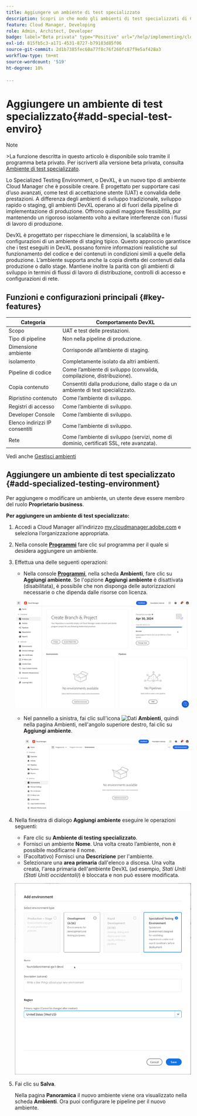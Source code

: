 ```yaml
---
title: Aggiungere un ambiente di test specializzato
description: Scopri in che modo gli ambienti di test specializzati di Cloud Manager forniscono uno spazio dedicato per convalidare le funzioni in condizioni prossime alla produzione, ideali per i test di stress e i controlli avanzati di pre-distribuzione.
feature: Cloud Manager, Developing
role: Admin, Architect, Developer
badge: label="Beta privata" type="Positive" url="/help/implementing/cloud-manager/release-notes/current.md#gitlab-bitbucket"
exl-id: 815fb5c3-a171-4531-8727-b79183d85f06
source-git-commit: 2d1b7385fec60a77f8c76f260fc87f9e5af428a3
workflow-type: tm+mt
source-wordcount: '519'
ht-degree: 10%

---
```


# Aggiungere un ambiente di test specializzato{#add-special-test-enviro}

>[!NOTE]
>
>&#x200B;>La funzione descritta in questo articolo è disponibile solo tramite il programma beta privato. Per iscriverti alla versione beta privata, consulta [Ambiente di test specializzato](/help/implementing/cloud-manager/release-notes/current.md#specialized-test-environment).

Lo Specialized Testing Environment, o DevXL, è un nuovo tipo di ambiente Cloud Manager che è possibile creare. È progettato per supportare casi d’uso avanzati, come test di accettazione utente (UAT) e convalida delle prestazioni. A differenza degli ambienti di sviluppo tradizionale, sviluppo rapido o staging, gli ambienti DevXL operano al di fuori della pipeline di implementazione di produzione. Offrono quindi maggiore flessibilità, pur mantenendo un rigoroso isolamento volto a evitare interferenze con i flussi di lavoro di produzione.

DevXL è progettato per rispecchiare le dimensioni, la scalabilità e le configurazioni di un ambiente di staging tipico. Questo approccio garantisce che i test eseguiti in DevXL possano fornire informazioni realistiche sul funzionamento del codice e dei contenuti in condizioni simili a quelle della produzione. L’ambiente supporta anche la copia diretta dei contenuti dalla produzione o dallo stage. Mantiene inoltre la parità con gli ambienti di sviluppo in termini di flussi di lavoro di distribuzione, controlli di accesso e configurazioni di rete.

## Funzioni e configurazioni principali {#key-features}

| Categoria | Comportamento DevXL |
| --- | --- |
| Scopo | UAT e test delle prestazioni. |
| Tipo di pipeline | Non nella pipeline di produzione. |
| Dimensione ambiente | Corrisponde all’ambiente di staging. |
| isolamento | Completamente isolato da altri ambienti. |
| Pipeline di codice | Come l’ambiente di sviluppo (convalida, compilazione, distribuzione). |
| Copia contenuto | Consentiti dalla produzione, dallo stage o da un ambiente di test specializzato. |
| Ripristino contenuto | Come l’ambiente di sviluppo. |
| Registri di accesso | Come l’ambiente di sviluppo. |
| Developer Console | Come l’ambiente di sviluppo. |
| Elenco indirizzi IP consentiti | Come l’ambiente di sviluppo. |
| Rete | Come l’ambiente di sviluppo (servizi, nome di dominio, certificati SSL, rete avanzata). |

Vedi anche [Gestisci ambienti](/help/implementing/cloud-manager/manage-environments.md)

## Aggiungere un ambiente di test specializzato {#add-specialized-testing-environment}

Per aggiungere o modificare un ambiente, un utente deve essere membro del ruolo **Proprietario business**.

**Per aggiungere un ambiente di test specializzato:**

1. Accedi a Cloud Manager all’indirizzo [my.cloudmanager.adobe.com](https://my.cloudmanager.adobe.com/) e seleziona l’organizzazione appropriata.

1. Nella console **[Programmi](/help/implementing/cloud-manager/navigation.md#my-programs)** fare clic sul programma per il quale si desidera aggiungere un ambiente.

1. Effettua una delle seguenti operazioni:

   * Nella console **[Programmi](/help/implementing/cloud-manager/navigation.md#my-programs)**, nella scheda **Ambienti**, fare clic su **Aggiungi ambiente**.
Se l&#39;opzione **Aggiungi ambiente** è disattivata (disabilitata), è possibile che non disponga delle autorizzazioni necessarie o che dipenda dalle risorse con licenza.

   ![Scheda Ambienti](assets/no-environments.png)

   * Nel pannello a sinistra, fai clic sull&#39;icona ![Dati](https://spectrum.adobe.com/static/icons/workflow_18/Smock_Data_18_N.svg) **Ambienti**, quindi nella pagina Ambienti, nell&#39;angolo superiore destro, fai clic su **Aggiungi ambiente**.

     ![Scheda Ambienti](assets/environments-tab.png)

1. Nella finestra di dialogo **Aggiungi ambiente** eseguire le operazioni seguenti:

   * Fare clic su **Ambiente di testing specializzato**.
   * Fornisci un ambiente **Nome**. Una volta creato l’ambiente, non è possibile modificarne il nome.
   * (Facoltativo) Fornisci una **Descrizione** per l&#39;ambiente.
   * Selezionare una **area primaria** dall&#39;elenco a discesa. Una volta creata, l&#39;area primaria dell&#39;ambiente DevXL (ad esempio, *Stati Uniti (Stati Uniti occidentali)*) è bloccata e non può essere modificata.

   ![Finestra di dialogo Aggiungi ambiente con il pulsante di scelta Ambiente di test specializzato selezionato](assets/specialized-test-environment.png)

1. Fai clic su **Salva**.

   Nella pagina **Panoramica** il nuovo ambiente viene ora visualizzato nella scheda **Ambienti**. Ora puoi configurare le pipeline per il nuovo ambiente.

